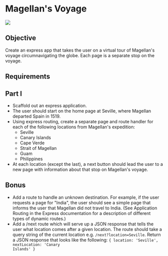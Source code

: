 Magellan's Voyage
==========

<img src="https://ru-student-site.s3.amazonaws.com/magellan.jpg">

Objective
----------

Create an express app that takes the user on a virtual tour of Magellan's voyage circumnavigating the globe. Each page is a separate stop on the voyage.

Requirements
--------

Part I
-------

- Scaffold out an express application.
- The user should start on the home page at Seville, where Magellan departed Spain in 1519.
- Using express routing, create a separate page and route handler for each of the following locations from Magellan's expedition:
    - Seville
    - Canary Islands
    - Cape Verde
    - Strait of Magellan
    - Guam
    - Philippines
- At each location (except the last), a next button should lead the user to a new page with information about that stop on Magellan's voyage.

Bonus
---------

- Add a route to handle an unknown destination. For example, if the user requests a page for "India", the user should see a simple page that informs the user that Magellan did not travel to India. (See Application Routing in the Express documentation for a description of different types of dynamic routes.)
- Add a /next route which will serve up a JSON response that tells the user what location comes after a given location.
The route should take a query string of the current location e.g. <code>/next?location=Seville</code>.
Return a JSON response that looks like the following: <code>{ location: 'Seville', nextLocation: 'Canary Islands' }</code>